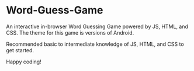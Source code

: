 # Word-Guess-Game
An interactive in-browser Word Guessing Game powered by JS, HTML, and CSS. The theme for this game is versions of Android.

Recommended basic to intermediate knowledge of JS, HTML, and CSS to get started. 

Happy coding!  
